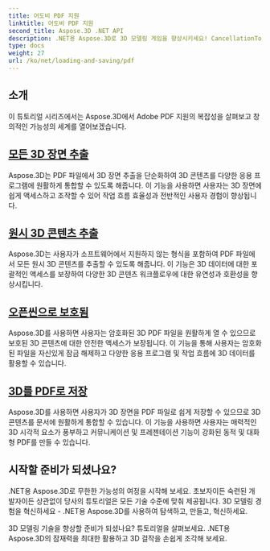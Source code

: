```yaml
---
title: 어도비 PDF 지원
linktitle: 어도비 PDF 지원
second_title: Aspose.3D .NET API
description: .NET용 Aspose.3D로 3D 모델링 게임을 향상시키세요! CancellationToken을 사용하여 효율적인 로딩 및 저장 기술을 익히세요. 지금 탐험해보세요!
type: docs
weight: 27
url: /ko/net/loading-and-saving/pdf
---
```

## 소개

이 튜토리얼 시리즈에서는 Aspose.3D에서 Adobe PDF 지원의 복잡성을 살펴보고 창의적인 가능성의 세계를 열어보겠습니다.

## [모든 3D 장면 추출](extract-all-3d-scenes)

Aspose.3D는 PDF 파일에서 3D 장면 추출을 단순화하여 3D 콘텐츠를 다양한 응용 프로그램에 원활하게 통합할 수 있도록 해줍니다. 이 기능을 사용하면 사용자는 3D 장면에 쉽게 액세스하고 조작할 수 있어 작업 흐름 효율성과 전반적인 사용자 경험이 향상됩니다.

## [원시 3D 콘텐츠 추출](extract-raw-3d-contents)

Aspose.3D는 사용자가 소프트웨어에서 지원하지 않는 형식을 포함하여 PDF 파일에서 모든 원시 3D 콘텐츠를 추출할 수 있도록 해줍니다. 이 기능은 3D 데이터에 대한 포괄적인 액세스를 보장하여 다양한 3D 콘텐츠 워크플로우에 대한 유연성과 호환성을 향상시킵니다.

## [오픈씬으로 보호됨](open-scene-protected)

Aspose.3D를 사용하면 사용자는 암호화된 3D PDF 파일을 원활하게 열 수 있으므로 보호된 3D 콘텐츠에 대한 안전한 액세스가 보장됩니다. 이 기능을 통해 사용자는 암호화된 파일을 자신있게 잠금 해제하고 다양한 응용 프로그램 및 작업 흐름에 3D 데이터를 활용할 수 있습니다.

## [3D를 PDF로 저장](save-3d-in-pdf)

Aspose.3D를 사용하면 사용자가 3D 장면을 PDF 파일로 쉽게 저장할 수 있으므로 3D 콘텐츠를 문서에 원활하게 통합할 수 있습니다. 이 기능을 사용하면 사용자는 매력적인 3D 시각적 요소가 풍부하고 커뮤니케이션 및 프레젠테이션 기능이 강화된 동적 및 대화형 PDF를 만들 수 있습니다.


## 시작할 준비가 되셨나요?

.NET용 Aspose.3D로 무한한 가능성의 여정을 시작해 보세요. 초보자이든 숙련된 개발자이든 상관없이 당사의 튜토리얼은 모든 기술 수준에 맞춰 제공됩니다. 3D 모델링 경험을 혁신하세요 - .NET용 Aspose.3D를 사용하여 탐색하고, 만들고, 혁신하세요.

3D 모델링 기술을 향상할 준비가 되셨나요? 튜토리얼을 살펴보세요. .NET용 Aspose.3D의 잠재력을 최대한 활용하고 3D 걸작을 손쉽게 조각해 보세요.